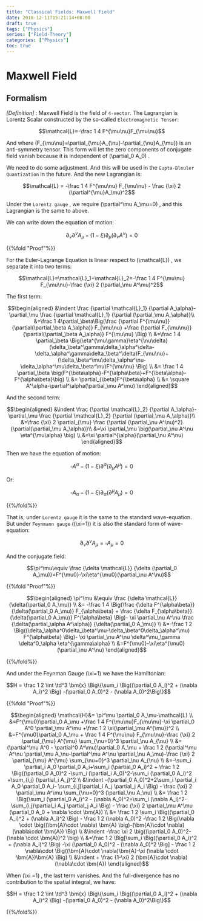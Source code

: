 ```yaml
---
title: "Classical Fields: Maxwell Field"
date: 2018-12-11T15:21:14+08:00
draft: true
tags: ["Physics"]
series: ["Field-Theory"]
categories: ["Physics"]
toc: true
---
```



# Maxwell Field

## Formalism

_[Definition]_ : Maxwell Field is the field of `4-vector`. The Lagrangian is Lorentz Scalar constructed by the so-called `Electromagnetic Tensor`:

$$\mathcal{L}=-\frac 1 4 F^{\mu\nu}F_{\mu\nu}$$

And where \(F_{\mu\nu}=\partial_{\mu}A_{\nu}-\partial_{\nu}A_{\mu}\) is an anti-symmetry tensor. This form will let the zero components of conjugate field vanish because it is independent of \(\partial_0 A_0\) .

We need to do some adjustment. And this will be used in the `Gupta-Bleuler Quantization` in the future. And the new Lagrangian is:

$$\mathcal{L} = -\frac 1 4 F^{\mu\nu} F_{\mu\nu} - \frac {\xi} 2 (\partial^{\mu}A_\mu)^2$$


Under the `Lorentz gauge` , we require \(\partial^\mu A_\mu=0\) , and this Lagrangian is the same to above.

We can write down the equation of motion:

$$\partial_\nu\partial^\nu A_\mu - (1-\xi)\partial_\mu (\partial_\nu A^\nu)=0$$

{{%fold "Proof"%}}

For the Euler-Lagrange Equation is linear respect to \(\mathcal{L}\) , we separate it into two terms:

$$\mathcal{L}=\mathcal{L}_1+\mathcal{L}_2=-\frac 1 4 F^{\mu\nu} F_{\mu\nu}-\frac {\xi} 2 (\partial_\mu A^\mu)^2$$

The first term:

$$\begin{aligned}
&\indent \frac {\partial \mathcal{L}_1} {\partial A_\alpha}-\partial_\mu \frac {\partial \mathcal{L}_1} {\partial (\partial_\mu A_\alpha)}\\
&=\frac 1 4\partial_\beta\Big(\frac {\partial F^{\mu\nu}} {\partial(\partial_\beta A_\alpha)} F_{\mu\nu} +\frac {\partial F_{\mu\nu}} {\partial(\partial_\beta A_\alpha)} F^{\mu\nu} \Big) \\
&=\frac 1 4 \partial_\beta \Big(\eta^{\mu\gamma}\eta^{\nu\delta}(\delta_\beta^\gamma\delta_\alpha^\delta-\delta_\alpha^\gamma\delta_\beta^\delta)F_{\mu\nu}+(\delta_\beta^\mu\delta_\alpha^\nu-\delta_\alpha^\mu\delta_\beta^\nu)F^{\mu\nu} \Big) \\
&= \frac 1 4 \partial_\beta \big(F^{\beta\alpha}-F^{\alpha\beta}+F^{\beta\alpha}-F^{\alpha\beta}\big) \\
&= \partial_{\beta}F^{\beta\alpha} \\
&= \square A^\alpha-\partial^\alpha(\partial_\mu A^\mu)
\end{aligned}$$

And the second term:

$$\begin{aligned}
&\indent \frac {\partial \mathcal{L}_2} {\partial A_\alpha}-\partial_\mu \frac {\partial \mathcal{L}_2} {\partial (\partial_\mu A_\alpha)}\\
&=\frac {\xi} 2 \partial_{\mu} \frac {\partial (\partial_\nu A^\nu)^2} {\partial(\partial_\mu A_\alpha)}\\
&=\xi \partial_\mu \big(\partial_\nu A^\nu \eta^{\mu\alpha} \big) \\
&=\xi \partial^{\alpha}(\partial_\nu A^\nu)
\end{aligned}$$

Then we have the equation of motion:

$$\square A^\alpha - (1-\xi)\partial^\alpha (\partial_\mu A^\mu)=0$$

Or:

$$\square A_\alpha - (1-\xi)\partial_\alpha (\partial^\mu A_\mu)=0$$


{{%/fold%}}

That is, under `Lorentz gauge` it is the same to the standard wave-equation. But under `Feynmann gauge` (\(\xi=1\)) it is also the standard form of wave-equation:

$$\partial_\nu\partial^\nu A_\mu=\square A_\mu=0$$

And the conjugate field:

$$\pi^\mu\equiv \frac {\delta \mathcal{L}} {\delta (\partial_0 A_\mu)}=F^{\mu0}-\xi\eta^{\mu0}(\partial_\nu A^\nu)$$

{{%fold "Proof"%}}

$$\begin{aligned}
\pi^\mu &\equiv \frac {\delta \mathcal{L}} {\delta(\partial_0 A_\mu)} \\
&= -\frac 1 4 \Big(\frac {\delta F^{\alpha\beta}} {\delta(\partial_0 A_\mu)} F_{\alpha\beta} + \frac {\delta F_{\alpha\beta}} {\delta(\partial_0 A_\mu)} F^{\alpha\beta} \Big)- \xi \partial_\nu A^\nu \frac {\delta(\partial_\alpha A^\alpha)} {\delta(\partial_0 A_\mu)} \\
&=-\frac 1 2 \Big((\delta_\alpha^0\delta_\beta^\mu-\delta_\beta^0\delta_\alpha^\mu) F^{\alpha\beta} \Big)- \xi \partial_\nu A^\nu \delta^\mu_\gamma \delta^0_\alpha \eta^{\gamma\alpha} \\
&=F^{\mu0}-\xi\eta^{\mu0}(\partial_\nu A^\nu)
\end{aligned}$$

{{%/fold%}}

And under the Feynman Gauge \(\xi=1\) we have the Hamiltonian:

$$H = \frac 1 2 \int \td^3 \bm{x} \Big\{\sum_i \Big((\partial_0 A_i)^2 + (\nabla A_i)^2 \Big) -(\partial_0 A_0)^2 - (\nabla A_0)^2\Big\}$$

{{%fold "Proof"%}}

$$\begin{aligned}
\mathcal{H}&= \pi^\mu \partial_0 A_\mu-\mathcal{L} \\
&=F^{\mu0}\partial_0 A_\mu +\frac 1 4 F^{\mu\nu}F_{\mu\nu}-\xi \partial_0 A^0 \partial_\mu A^\mu +\frac 1 2 \xi(\partial_\mu A^{\mu})^2 \\
&=F^{\mu0}\partial_0 A_\mu + \frac 1 4 F^{\mu\nu} F_{\mu\nu}-\frac {\xi} 2 \partial_{\mu} A^{\mu} \sum_{\nu=0}^3 \partial_\nu A_{\nu} \\
&=(\partial^\mu A^0 - \partial^0 A^\mu)\partial_0 A_\mu + \frac 1 2 (\partial^\mu A^\nu \partial_\mu A_\nu-\partial^\mu A^\nu \partial_\nu A_\mu)-\frac {\xi} 2 \partial_{\mu} A^{\mu} \sum_{\nu=0}^3 \partial_\nu A_{\nu} \\
&=-\sum_i \partial_i A_0 \partial_0 A_i+\sum_i (\partial_0 A_i)^2 + \frac 1 2 \Big((\partial_0 A_0)^2 -\sum_i (\partial_i A_0)^2-\sum_i (\partial_0 A_i)^2 +\sum_{i,j} (\partial_i A_j)^2 \\
&\indent -(\partial_0 A_0)^2+2\sum_i \partial_i A_0 \partial_0 A_i- \sum_{i,j}\partial_i A_j \partial_j A_i \Big) - \frac {\xi} 2 \partial_\mu A^\mu \sum_{\nu=0}^3 (\partial_\nu A_\nu) \\
&= \frac 1 2 \Big(\sum_i (\partial_0 A_i)^2 - (\nabla A_0)^2+\sum_i (\nabla A_i)^2-\sum_{i,j}\partial_i A_j \partial_j A_i \Big) - \frac {\xi} 2 \partial_\mu A^\mu (\partial_0 A_0 + \nabla \cdot \bm{A}) \\
&= \frac 1 2 \sum_i \Big((\partial_0 A_i)^2 + (\nabla A_i)^2 \Big) - \frac 1 2 (\nabla A_0)^2 -\frac 1 2 \Big(\nabla \cdot \big((\bm{A}\cdot \nabla) \bm{A} \big)-(\bm{A}\cdot \nabla)(\nabla\cdot \bm{A}) \Big) \\
&\indent -\frac \xi 2 \big((\partial_0 A_0)^2-(\nabla \cdot \bm{A})^2 \big) \\
&=\frac 1 2 \Big[\sum_i \Big((\partial_0 A_i)^2 + (\nabla A_i)^2 \Big) -\xi (\partial_0 A_0)^2 - (\nabla A_0)^2 \Big] - \frac 1 2 \nabla\cdot \Big((\bm{A}\cdot \nabla)\bm{A}-\xi (\nabla \cdot \bm{A})\bm{A} \Big) \\
&\indent + \frac {1-\xi} 2 (\bm{A}\cdot \nabla)(\nabla\cdot \bm{A})
\end{aligned}$$

When \(\xi =1\) , the last term vanishes. And the full-divergence has no contribution to the spatial integral, we have:

$$H = \frac 1 2 \int \td^3 \bm{x} \Big\{\sum_i \Big((\partial_0 A_i)^2 + (\nabla A_i)^2 \Big) -(\partial_0 A_0)^2 - (\nabla A_0)^2\Big\}$$

{{%/fold%}}
